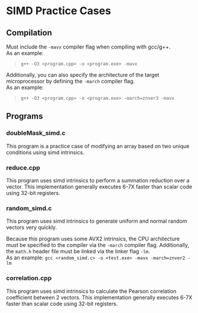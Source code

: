 # SIMD Practice Cases

## Compilation

Must include the `-mavx` compiler flag when compiling with gcc/g++. <br>
As an example: 
> `g++ -O3 <program.cpp> -o <program.exe> -mavx` <br>

Additionally, you can also specify the architecture of the target microprocessor by defining the `-march` compiler flag. <br/>
As an example:
> `g++ -O3 <program.cpp> -o <program.exe> -march=znver3 -mavx` <br>

## Programs

### doubleMask_simd.c

This program is a practice case of modifying an array based on two unique conditions using simd intrinsics. 

### reduce.cpp

This program uses simd intrinsics to perform a summation reduction over a vector. This implementation generally executes 6-7X faster than scalar code using 32-bit registers.

### random_simd.c

This program uses simd intrinsics to generate uniform and normal random vectors very quickly. 

Because this program uses some AVX2 intrinsics, the CPU architecture must be specified to the compiler via the `-march` compiler flag. Additionally, the `math.h` header file must be linked via the linker flag `-lm`. <br/>
As an example: `gcc <random_simd.c> -o <test.exe> -mavx -march=znver2 -lm`

### correlation.cpp

This program uses simd intrinsics to calculate the Pearson correlation coefficient between 2 vectors. This implementation generally executes 6-7X faster than scalar code using 32-bit registers.
